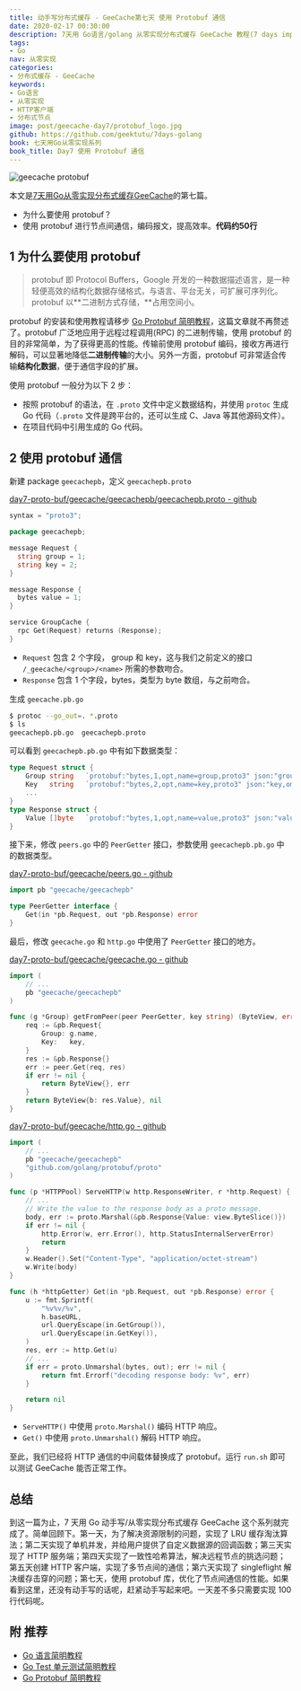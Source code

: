 ```yaml
---
title: 动手写分布式缓存 - GeeCache第七天 使用 Protobuf 通信
date: 2020-02-17 00:30:00
description: 7天用 Go语言/golang 从零实现分布式缓存 GeeCache 教程(7 days implement golang distributed cache from scratch tutorial)，动手写分布式缓存，参照 groupcache 的实现。本文介绍了使用 protobuf(protocol buffer) 进行节点间通信，编码报文，提高效率
tags:
- Go
nav: 从零实现
categories:
- 分布式缓存 - GeeCache
keywords:
- Go语言
- 从零实现
- HTTP客户端
- 分布式节点
image: post/geecache-day7/protobuf_logo.jpg
github: https://github.com/geektutu/7days-golang
book: 七天用Go从零实现系列
book_title: Day7 使用 Protobuf 通信
---
```


![geecache protobuf](geecache-day7/protobuf.jpg)

本文是[7天用Go从零实现分布式缓存GeeCache](https://geektutu.com/post/geecache.html)的第七篇。

- 为什么要使用 protobuf？
- 使用 protobuf 进行节点间通信，编码报文，提高效率。**代码约50行**

## 1 为什么要使用 protobuf

> protobuf 即 Protocol Buffers，Google 开发的一种数据描述语言，是一种轻便高效的结构化数据存储格式，与语言、平台无关，可扩展可序列化。protobuf 以**二进制方式存储，**占用空间小。

protobuf 的安装和使用教程请移步 [Go Protobuf 简明教程](https://geektutu.com/post/quick-go-protobuf.html)，这篇文章就不再赘述了。protobuf 广泛地应用于远程过程调用(RPC) 的二进制传输，使用 protobuf 的目的非常简单，为了获得更高的性能。传输前使用 protobuf 编码，接收方再进行解码，可以显著地降低**二进制传输**的大小。另外一方面，protobuf 可非常适合传输**结构化数据**，便于通信字段的扩展。

使用 protobuf 一般分为以下 2 步：

- 按照 protobuf 的语法，在 `.proto` 文件中定义数据结构，并使用 `protoc` 生成 Go 代码（`.proto` 文件是跨平台的，还可以生成 C、Java 等其他源码文件）。
- 在项目代码中引用生成的 Go 代码。

## 2 使用 protobuf 通信

新建 package `geecachepb`，定义 `geecachepb.proto`

[day7-proto-buf/geecache/geecachepb/geecachepb.proto - github](https://github.com/geektutu/7days-golang/tree/master/gee-cache/day7-proto-buf/geecache/geecachepb)

```go
syntax = "proto3";

package geecachepb;

message Request {
  string group = 1;
  string key = 2;
}

message Response {
  bytes value = 1;
}

service GroupCache {
  rpc Get(Request) returns (Response);
}
```

- `Request` 包含 2 个字段， group 和 key，这与我们之前定义的接口 `/_geecache/<group>/<name>` 所需的参数吻合。
- `Response` 包含 1 个字段，bytes，类型为 byte 数组，与之前吻合。

生成 `geecache.pb.go`

```bash
$ protoc --go_out=. *.proto
$ ls
geecachepb.pb.go  geecachepb.proto
```

可以看到 `geecachepb.pb.go` 中有如下数据类型：

```go
type Request struct {
	Group string   `protobuf:"bytes,1,opt,name=group,proto3" json:"group,omitempty"`
    Key   string   `protobuf:"bytes,2,opt,name=key,proto3" json:"key,omitempty"`
    ...
}
type Response struct {
	Value []byte   `protobuf:"bytes,1,opt,name=value,proto3" json:"value,omitempty"`
}
```

接下来，修改 `peers.go` 中的 `PeerGetter` 接口，参数使用 `geecachepb.pb.go` 中的数据类型。

[day7-proto-buf/geecache/peers.go - github](https://github.com/geektutu/7days-golang/tree/master/gee-cache/day7-proto-buf/geecache)

```go
import pb "geecache/geecachepb"

type PeerGetter interface {
	Get(in *pb.Request, out *pb.Response) error
}
```

最后，修改 `geecache.go` 和 `http.go` 中使用了 `PeerGetter` 接口的地方。

[day7-proto-buf/geecache/geecache.go - github](https://github.com/geektutu/7days-golang/tree/master/gee-cache/day7-proto-buf/geecache)

```go
import (
    // ...
    pb "geecache/geecachepb"
)

func (g *Group) getFromPeer(peer PeerGetter, key string) (ByteView, error) {
	req := &pb.Request{
		Group: g.name,
		Key:   key,
	}
	res := &pb.Response{}
	err := peer.Get(req, res)
	if err != nil {
		return ByteView{}, err
	}
	return ByteView{b: res.Value}, nil
}
```

[day7-proto-buf/geecache/http.go - github](https://github.com/geektutu/7days-golang/tree/master/gee-cache/day7-proto-buf/geecache)

```go
import (
    // ...
	pb "geecache/geecachepb"
	"github.com/golang/protobuf/proto"
)

func (p *HTTPPool) ServeHTTP(w http.ResponseWriter, r *http.Request) {
    // ...
	// Write the value to the response body as a proto message.
	body, err := proto.Marshal(&pb.Response{Value: view.ByteSlice()})
	if err != nil {
		http.Error(w, err.Error(), http.StatusInternalServerError)
		return
	}
	w.Header().Set("Content-Type", "application/octet-stream")
	w.Write(body)
}

func (h *httpGetter) Get(in *pb.Request, out *pb.Response) error {
	u := fmt.Sprintf(
		"%v%v/%v",
		h.baseURL,
		url.QueryEscape(in.GetGroup()),
		url.QueryEscape(in.GetKey()),
	)
    res, err := http.Get(u)
	// ...
	if err = proto.Unmarshal(bytes, out); err != nil {
		return fmt.Errorf("decoding response body: %v", err)
	}

	return nil
}
```

- `ServeHTTP()` 中使用 `proto.Marshal()` 编码 HTTP 响应。
- `Get()` 中使用 `proto.Unmarshal()` 解码 HTTP 响应。

至此，我们已经将 HTTP 通信的中间载体替换成了 protobuf。运行 `run.sh` 即可以测试 GeeCache 能否正常工作。

## 总结

到这一篇为止，7 天用 Go 动手写/从零实现分布式缓存 GeeCache 这个系列就完成了。简单回顾下。第一天，为了解决资源限制的问题，实现了 LRU 缓存淘汰算法；第二天实现了单机并发，并给用户提供了自定义数据源的回调函数；第三天实现了 HTTP 服务端；第四天实现了一致性哈希算法，解决远程节点的挑选问题；第五天创建 HTTP 客户端，实现了多节点间的通信；第六天实现了 singleflight 解决缓存击穿的问题；第七天，使用 protobuf 库，优化了节点间通信的性能。如果看到这里，还没有动手写的话呢，赶紧动手写起来吧。一天差不多只需要实现 100 行代码呢。

## 附 推荐

- [Go 语言简明教程](https://geektutu.com/post/quick-golang.html)
- [Go Test 单元测试简明教程](https://geektutu.com/post/quick-go-test.html)
- [Go Protobuf 简明教程](https://geektutu.com/post/quick-go-protobuf.html)